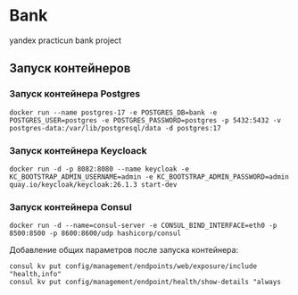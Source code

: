 # Bank

yandex practicun bank project

## Запуск контейнеров  
### Запуск контейнера Postgres  
```
docker run --name postgres-17 -e POSTGRES_DB=bank -e POSTGRES_USER=postgres -e POSTGRES_PASSWORD=postgres -p 5432:5432 -v postgres-data:/var/lib/postgresql/data -d postgres:17
```

### Запуск контейнера Keycloack

```
docker run -d -p 8082:8080 --name keycloak -e KC_BOOTSTRAP_ADMIN_USERNAME=admin -e KC_BOOTSTRAP_ADMIN_PASSWORD=admin quay.io/keycloak/keycloak:26.1.3 start-dev 
```

### Запуск контейнера Consul
```
docker run -d --name=consul-server -e CONSUL_BIND_INTERFACE=eth0 -p 8500:8500 -p 8600:8600/udp hashicorp/consul
```
Добавление общих параметров после запуска контейнера:
```
consul kv put config/management/endpoints/web/exposure/include "health,info"
consul kv put config/management/endpoint/health/show-details "always
```

